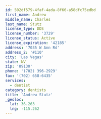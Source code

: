 ```yaml
---
id: 502df579-4faf-4ada-8f66-a58dfc75edbd
first_name: Andrew
middle_name: Charles
last_name: Stutz
license_type: DDS
license_number: '3729'
license_status: Active
license_expiration: '42185'
address: '7035 W Ann Rd'
address_2: '#110'
city: 'Las Vegas'
state: NV
zip: '89130'
phone: '(702) 396-2929'
fax: '(702) 658-6435'
services:
  - dentist
category: dentists
title: 'Andrew Stutz'
_geoloc:
  lat: 36.263
  lng: -115.262
---
```

